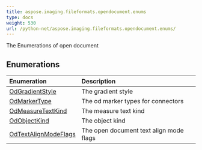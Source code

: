 ```yaml
---
title: aspose.imaging.fileformats.opendocument.enums
type: docs
weight: 530
url: /python-net/aspose.imaging.fileformats.opendocument.enums/
---
```



The Enumerations of open document

## **Enumerations**
| **Enumeration** | **Description** |
| :- | :- |
| [OdGradientStyle](/imaging/python-net/aspose.imaging.fileformats.opendocument.enums/odgradientstyle/) | The gradient style |
| [OdMarkerType](/imaging/python-net/aspose.imaging.fileformats.opendocument.enums/odmarkertype/) | The od marker types for connectors |
| [OdMeasureTextKind](/imaging/python-net/aspose.imaging.fileformats.opendocument.enums/odmeasuretextkind/) | The measure text kind |
| [OdObjectKind](/imaging/python-net/aspose.imaging.fileformats.opendocument.enums/odobjectkind/) | The object kind |
| [OdTextAlignModeFlags](/imaging/python-net/aspose.imaging.fileformats.opendocument.enums/odtextalignmodeflags/) | The open document text align mode flags |
